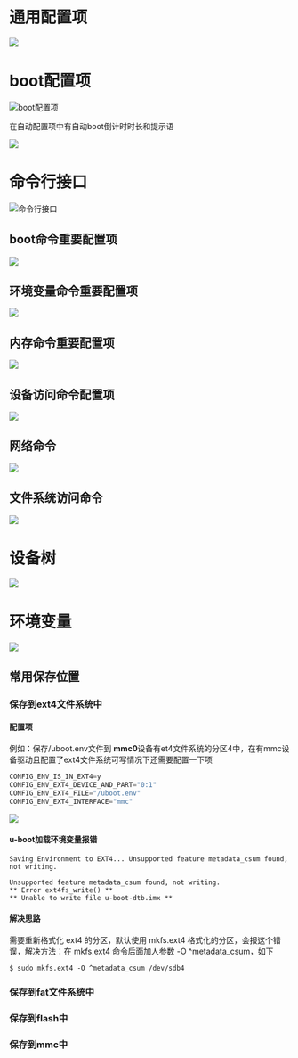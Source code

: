# 通用配置项
![](https://blog-1305120110.cos.ap-shanghai.myqcloud.com/u-boot/01/u-boot_01_00.png)

# boot配置项

![boot配置项](https://blog-1305120110.cos.ap-shanghai.myqcloud.com/u-boot/01/u-boot_01_01.png)

在自动配置项中有自动boot倒计时时长和提示语

![](https://blog-1305120110.cos.ap-shanghai.myqcloud.com/u-boot/01/u-boot_01_02.png)

# 命令行接口

![命令行接口](https://blog-1305120110.cos.ap-shanghai.myqcloud.com/u-boot/01/u-boot_01_03.png)

## boot命令重要配置项

![](https://blog-1305120110.cos.ap-shanghai.myqcloud.com/u-boot/01/u-boot_01_04.png)

## 环境变量命令重要配置项

![](https://blog-1305120110.cos.ap-shanghai.myqcloud.com/u-boot/01/u-boot_01_05.png)

## 内存命令重要配置项

![](https://blog-1305120110.cos.ap-shanghai.myqcloud.com/u-boot/01/u-boot_01_06.png)

## 设备访问命令配置项

![](https://blog-1305120110.cos.ap-shanghai.myqcloud.com/u-boot/01/u-boot_01_07.png)


## 网络命令

![](https://blog-1305120110.cos.ap-shanghai.myqcloud.com/u-boot/01/u-boot_01_08.png)

## 文件系统访问命令

![](https://blog-1305120110.cos.ap-shanghai.myqcloud.com/u-boot/01/u-boot_01_09.png)

# 设备树

![](https://blog-1305120110.cos.ap-shanghai.myqcloud.com/u-boot/01/u-boot_01_10.png)

# 环境变量

![](https://blog-1305120110.cos.ap-shanghai.myqcloud.com/u-boot/01/u-boot_01_11.png)

## 常用保存位置

### 保存到ext4文件系统中

#### 配置项
例如：保存/uboot.env文件到 **mmc0**设备有et4文件系统的分区4中，在有mmc设备驱动且配置了ext4文件系统可写情况下还需要配置一下项

```c
CONFIG_ENV_IS_IN_EXT4=y  
CONFIG_ENV_EXT4_DEVICE_AND_PART="0:1"  
CONFIG_ENV_EXT4_FILE="/uboot.env"  
CONFIG_ENV_EXT4_INTERFACE="mmc"
```

![](https://blog-1305120110.cos.ap-shanghai.myqcloud.com/u-boot/01/u-boot_01_12.png)
#### u-boot加载环境变量报错

```shell
Saving Environment to EXT4... Unsupported feature metadata_csum found, not writing.

Unsupported feature metadata_csum found, not writing.
** Error ext4fs_write() **
** Unable to write file u-boot-dtb.imx **
```

#### 解决思路
需要重新格式化 ext4 的分区，默认使用 mkfs.ext4 格式化的分区，会报这个错误，解决方法：在 mkfs.ext4 命令后面加人参数 -O ^metadata_csum，如下
```shell
$ sudo mkfs.ext4 -O ^metadata_csum /dev/sdb4
```

### 保存到fat文件系统中


### 保存到flash中


### 保存到mmc中
